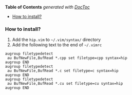 <!-- START doctoc generated TOC please keep comment here to allow auto update -->
<!-- DON'T EDIT THIS SECTION, INSTEAD RE-RUN doctoc TO UPDATE -->
**Table of Contents**  *generated with [DocToc](https://github.com/thlorenz/doctoc)*

- [How to install?](#how-to-install)

<!-- END doctoc generated TOC please keep comment here to allow auto update -->

### How to install? ###
1. Add the <code>hip.vim</code> to <code>~/.vim/syntax/</code> directory
2. Add the following text to the end of <code>~/.vimrc</code>


```
augroup filetypedetect
 au BufNewFile,BufRead *.cpp set filetype=cpp syntax=hip
augroup END
augroup filetypedetect
 au BufNewFile,BufRead *.c set filetype=c syntax=hip
augroup END
augroup filetypedetect
 au BufNewFile,BufRead *.cu set filetype=cu syntax=hip
augroup END
```

